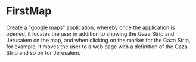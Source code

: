 # FirstMap
 Create a "google maps" application, whereby once the application is opened, it locates the user in addition to showing the Gaza Strip and Jerusalem on the map, and when clicking on the marker for the Gaza Strip, for example, it moves the user to a web page with a definition of the Gaza Strip and so on for Jerusalem.
